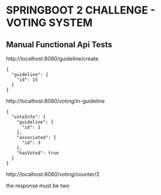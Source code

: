 # SPRINGBOOT 2 CHALLENGE - VOTING SYSTEM


## Manual Functional Api Tests 
http://localhost:8080/guideline/create
``` 
{
  "guideline": {
    "id": 15
  }
}
```


http://localhost:8080/voting/in-guideline
``` 
{
  "voteInfo": {
    "guideline": {
      "id": 1
    },
    "associated": {
      "id": 3
    },
    "hasVoted": true
  }
}
```

http://localhost:8080/voting/counter/2

the response must be two